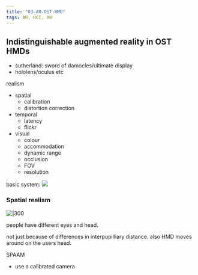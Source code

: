 ```yaml
---
title: "03-AR-OST-HMD"
tags: AR, HCI, XR
---
```


## Indistinguishable augmented reality in OST HMDs

- sutherland: sword of damocles/ultimate display
- hololens/oculus etc

realism
- spatial
	- calibration
	- distortion correction
- temporal
	- latency
	- flickr
- visual
	- colour 
	- accommodation
	- dynamic range
	- occlusion
	- FOV
	- resolution


basic system:
![](https://i.imgur.com/H478mex.png)

### Spatial realism
![|300](https://i.imgur.com/Sabl52u.png)

people  have different eyes and head. 

not just because of differences in interpupilliary distance. also HMD moves around on the users head.

SPAAM
- use a calibrated camera